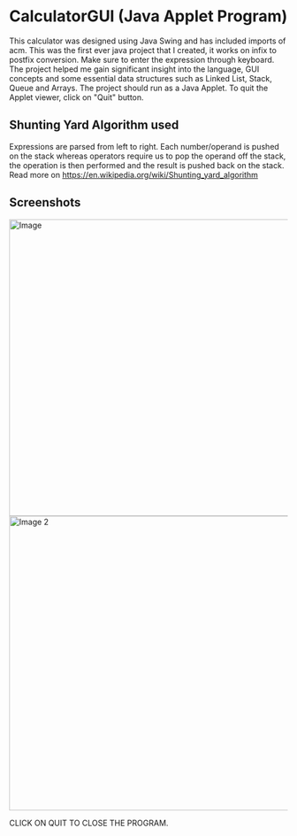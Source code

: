 # CalculatorGUI (Java Applet Program)
This calculator was designed using Java Swing and has included imports of acm. This was the first ever java project that I created, it works on infix to postfix conversion. Make sure to enter the expression through keyboard. The project helped me gain significant insight into the language, GUI concepts and some essential data structures such as Linked List, Stack, Queue and Arrays. 
The project should run as a Java Applet. To quit the Applet viewer, click on "Quit" button.

## Shunting Yard Algorithm used
Expressions are parsed from left to right. Each number/operand is pushed on the stack whereas operators require us to pop the operand off the stack, the operation is then performed and the result is pushed back on the stack. Read more on https://en.wikipedia.org/wiki/Shunting_yard_algorithm

## Screenshots


<img width="536" alt="Image" src="https://user-images.githubusercontent.com/89951512/180935543-4f5b34fa-f141-4783-a004-5b4d5641772e.png">


<img width="532" alt="Image 2" src="https://user-images.githubusercontent.com/89951512/180935617-b7e88f13-c37c-4768-ad7c-813e883c7f83.png">

CLICK ON QUIT TO CLOSE THE PROGRAM. 
